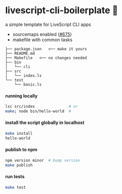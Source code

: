 # livescript-cli-boilerplate :nut_and_bolt:

a simple template for LiveScript CLI apps

- sourcemaps enabled ([#675](https://github.com/gkz/LiveScript/pull/675))
- makefile with common tasks

```
├── package.json   <── make it yours
├── README.md
├── Makefile   <── no changes needed
├── bin
│   └── cli
├── src
│   └── index.ls
└── test
    └── basic.ls
```

#### running locally

```sh
lsc src/index               # or
make; node bin/hello-world  # 
```

#### install the script globally in localhost

```sh
make install
hello-world
```

#### publish to npm

```sh
npm version minor  # bump version
make publish
```

#### run tests

```sh
make test
```
